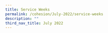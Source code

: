 ```yaml
---
title: Service Weeks
permalink: /cohesion/July-2022/service-weeks
description: ""
third_nav_title: July 2022
---
```

